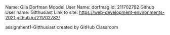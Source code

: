 Name: Gila Dorfman
Moodel User Name: dorfmag
Id: 211702782
Github User name: Gitthusiast 
Link to site: https://web-development-environments-2021.github.io/211702782/ 

assignment1-Gitthusiast created by GitHub Classroom
